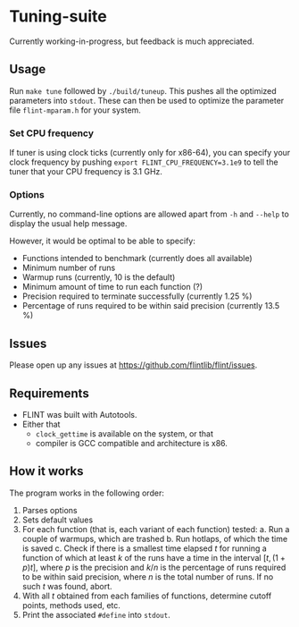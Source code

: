 # Tuning-suite

Currently working-in-progress, but feedback is much appreciated.

## Usage

Run `make tune` followed by `./build/tuneup`. This pushes all the optimized
parameters into `stdout`. These can then be used to optimize the parameter file
`flint-mparam.h` for your system.

### Set CPU frequency

If tuner is using clock ticks (currently only for x86-64), you can specify your
clock frequency by pushing `export FLINT_CPU_FREQUENCY=3.1e9` to tell the tuner
that your CPU frequency is 3.1 GHz.

### Options

Currently, no command-line options are allowed apart from `-h` and `--help` to
display the usual help message.

However, it would be optimal to be able to specify:

- Functions intended to benchmark (currently does all available)
- Minimum number of runs
- Warmup runs (currently, 10 is the default)
- Minimum amount of time to run each function (?)
- Precision required to terminate successfully (currently 1.25 %)
- Percentage of runs required to be within said precision (currently 13.5 %)

## Issues

Please open up any issues at <https://github.com/flintlib/flint/issues>.

## Requirements

- FLINT was built with Autotools.
- Either that
  * `clock_gettime` is available on the system, or that
  * compiler is GCC compatible and architecture is x86.

## How it works

The program works in the following order:

1. Parses options
2. Sets default values
3. For each function (that is, each variant of each function) tested:
   a. Run a couple of warmups, which are trashed
   b. Run hotlaps, of which the time is saved
   c. Check if there is a smallest time elapsed $t$ for running a function of
      which at least $k$ of the runs have a time in the interval
      $[t, (1 + p) t]$, where $p$ is the precision and $k / n$ is the percentage
      of runs required to be within said precision, where $n$ is the total
      number of runs. If no such $t$ was found, abort.
4. With all $t$ obtained from each families of functions, determine cutoff
   points, methods used, etc.
5. Print the associated `#define` into `stdout`.
